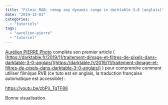 ```yaml
---
title: "Filmic RGB: remap any dynamic range in darktable 3.0 (anglais)"
date: "2019-12-01"
categories: 
  - "tutoriels"
tags: 
  - "aurelien-pierre"
  - "tutoriel"
---
```


[Aurélien PIERRE Photo](https://www.youtube.com/channel/UCmsSn3fujI81EKEr4NLxrcg) complète son premier article ( [https://darktable.fr/2019/11/traitement-dimage-et-filtres-de-pixels-dans-darktable-3-0-anglais/](https://darktable.fr/2019/11/traitement-dimage-et-filtres-de-pixels-dans-darktable-3-0-anglais/) ) pour comprendre comment utiliser filmique RVB (ce tuto est en anglais, la traduction française automatique est accessible) :

https://youtu.be/zbPj\_TqTF88

Bonne visualisation.
